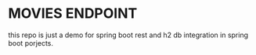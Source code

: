 # MOVIES ENDPOINT
this repo is just a demo for spring boot rest and h2 db integration in spring boot porjects.
